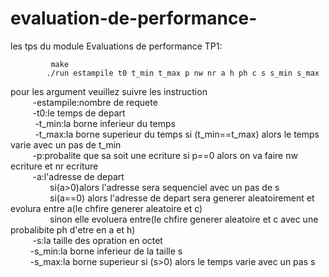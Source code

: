 # evaluation-de-performance-
les tps du module Evaluations de performance 
TP1:  

             make           
            ./run estampile t0 t_min t_max p nw nr a h ph c s s_min s_max  
pour les argument veuillez suivre les instruction  
&nbsp;&nbsp;&nbsp;&nbsp;&nbsp;&nbsp;&nbsp;&nbsp;    -estampile:nombre de requete  
&nbsp;&nbsp;&nbsp;&nbsp;&nbsp;&nbsp;&nbsp;&nbsp;    -t0:le temps de depart  
&nbsp;&nbsp;&nbsp;&nbsp;  &nbsp;&nbsp;&nbsp;&nbsp;  -t_min:la borne inferieur du temps  
&nbsp;&nbsp;&nbsp;&nbsp;  &nbsp;&nbsp;&nbsp;&nbsp;  -t_max:la borne superieur du temps si (t_min==t_max) alors le temps varie avec un pas de t_min  
   &nbsp;&nbsp;&nbsp;&nbsp; &nbsp;&nbsp;&nbsp;&nbsp;-p:probalite que sa soit une ecriture si p==0 alors on va faire nw ecriture et nr ecriture  
   &nbsp;&nbsp;&nbsp;&nbsp;&nbsp;&nbsp;&nbsp;&nbsp; -a:l'adresse de depart  
          &nbsp;&nbsp;&nbsp;&nbsp;&nbsp;&nbsp;&nbsp;&nbsp;&nbsp;&nbsp;&nbsp;&nbsp;&nbsp;&nbsp;&nbsp;&nbsp;si(a>0)alors l'adresse sera sequenciel avec un pas de s  
          &nbsp;&nbsp;&nbsp;&nbsp;&nbsp;&nbsp;&nbsp;&nbsp;&nbsp;&nbsp;&nbsp;&nbsp;&nbsp;&nbsp;&nbsp;&nbsp;si(a==0) alors l'adresse de depart sera generer aleatoirement et evolura entre a(le chfire generer aleatoire et c)  
          &nbsp;&nbsp;&nbsp;&nbsp;&nbsp;&nbsp;&nbsp;&nbsp;&nbsp;&nbsp;&nbsp;&nbsp;&nbsp;&nbsp;&nbsp;&nbsp;sinon elle evoluera entre(le chfire generer aleatoire et c avec une probalibite ph d'etre en a et h)  
   &nbsp;&nbsp;&nbsp;&nbsp; &nbsp;&nbsp;&nbsp;&nbsp;-s:la taille des opration en octet  
    &nbsp;&nbsp;&nbsp;&nbsp;&nbsp;&nbsp;&nbsp;&nbsp;-s_min:la borne inferieur de la taille s  
    &nbsp;&nbsp;&nbsp;&nbsp;&nbsp;&nbsp;&nbsp;&nbsp;-s_max:la borne superieur  si (s>0) alors le temps varie avec un pas s
    
